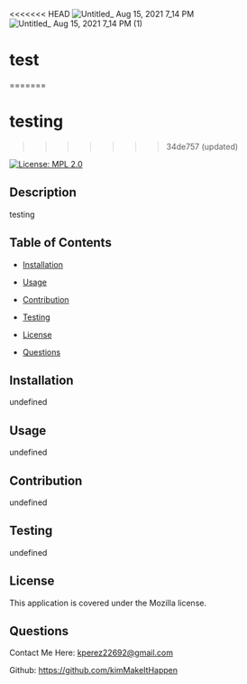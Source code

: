 <<<<<<< HEAD
![Untitled_ Aug 15, 2021 7_14 PM](https://user-images.githubusercontent.com/80864786/129495705-ed854a65-64a9-4cc9-993b-085359c6af69.gif)
![Untitled_ Aug 15, 2021 7_14 PM (1)](https://user-images.githubusercontent.com/80864786/129495727-dce44b17-d29a-4789-9a18-8ca9a602554a.gif)
# test 
=======
# testing  
>>>>>>> 34de757 (updated)
 
[![License: MPL 2.0](https://img.shields.io/badge/License-MPL%202.0-brightgreen.svg)](https://opensource.org/licenses/MPL-2.0) 
 

## Description 

testing  
 

## Table of Contents 

- [Installation](#install) 

- [Usage](#useinfo) 

- [Contribution](#contribute) 

- [Testing](#test) 

- [License](#license) 

- [Questions](#questions) 
 

## Installation 

undefined 
 

## Usage 

undefined 
 

## Contribution 

undefined 
 

## Testing 

undefined 
 

## License 

This application is covered under the Mozilla license. 
 

## Questions 

Contact Me Here: kperez22692@gmail.com 

Github: https://github.com/kimMakeItHappen 
